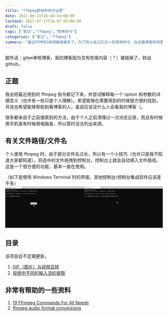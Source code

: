 ```yaml
---
title: "ffmpeg使用的命令记录"
date: 2021-06-11T16:44:41+08:00
lastmod: 2021-07-17T16:07:01+08:00
draft: false
tags: ["笔记","ffmpeg","常用命令"]
categories: ["笔记", "ffmpeg"]
summary: "最近FFMPEG用得越来越多了，为了防止自己忘记一些常用命令，在这篇博客持续更新常用的命令"
---
```


题外话：gitee审核博客，我的博客因为含有色情内容（？）被毙掉了，转战github。

## 正题
我会把最近用到的 ffmpeg 指令都记下来，并尝试解释每一个 option 和参数的详细含义（也许有一些只是个人理解）。希望能够在需要用到的时候很方便的找到，并且也希望能够帮助到看博客的人，虽说应该没什么人会看我的博客（。

很多都来自于之前搜索到的方法，由于个人之前清理过一次浏览记录，而且有时候用手机查有时候用电脑查，所以暂时没法列出来源。

## 有关文件路径/文件名
个人使用 ffmpeg 时，由于部分文件名过长，所以有一个小技巧（也许只是我不知道大家都知道）。将选中的文件拖拽到控制台，控制台上就会自动填入文件路径。这是一个很方便的功能，基本一直在使用。

（如下是使用 Windows Terminal 时的界面，其他控制台/控制台集成软件应该差不多）
![拖拽文件](./1.drag-file.png)

## 目录
该项目会不定期更新。

1. [GIF（图片）与视频互转](../../../ffmpeg-record/1-gif2video-video2gif)
2. [视频中不同的输入流的提取](../../../ffmpeg-record/2-extract-video-stream)

## 非常有帮助的一些资料
1. [19 FFmpeg Commands For All Needs](https://catswhocode.com/ffmpeg-commands/)
2. [ffmpeg audio format conversions](https://linuxconfig.org/ffmpeg-audio-format-conversions)